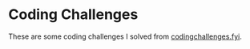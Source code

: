 # Coding Challenges

These are some coding challenges I solved from [codingchallenges.fyi](https://codingchallenges.fyi).